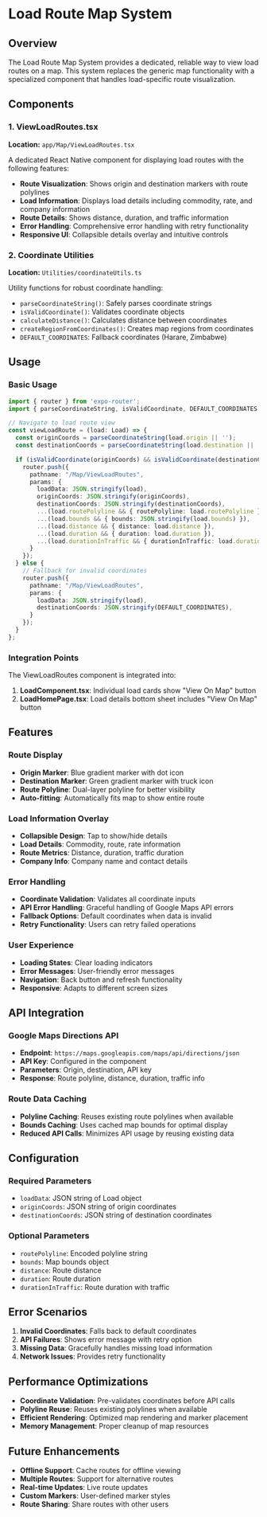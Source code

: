 # Load Route Map System

## Overview

The Load Route Map System provides a dedicated, reliable way to view load routes on a map. This system replaces the generic map functionality with a specialized component that handles load-specific route visualization.

## Components

### 1. ViewLoadRoutes.tsx
**Location:** `app/Map/ViewLoadRoutes.tsx`

A dedicated React Native component for displaying load routes with the following features:

- **Route Visualization**: Shows origin and destination markers with route polylines
- **Load Information**: Displays load details including commodity, rate, and company information
- **Route Details**: Shows distance, duration, and traffic information
- **Error Handling**: Comprehensive error handling with retry functionality
- **Responsive UI**: Collapsible details overlay and intuitive controls

### 2. Coordinate Utilities
**Location:** `Utilities/coordinateUtils.ts`

Utility functions for robust coordinate handling:

- `parseCoordinateString()`: Safely parses coordinate strings
- `isValidCoordinate()`: Validates coordinate objects
- `calculateDistance()`: Calculates distance between coordinates
- `createRegionFromCoordinates()`: Creates map regions from coordinates
- `DEFAULT_COORDINATES`: Fallback coordinates (Harare, Zimbabwe)

## Usage

### Basic Usage

```typescript
import { router } from 'expo-router';
import { parseCoordinateString, isValidCoordinate, DEFAULT_COORDINATES } from '@/Utilities/coordinateUtils';

// Navigate to load route view
const viewLoadRoute = (load: Load) => {
  const originCoords = parseCoordinateString(load.origin || '');
  const destinationCoords = parseCoordinateString(load.destination || '');

  if (isValidCoordinate(originCoords) && isValidCoordinate(destinationCoords)) {
    router.push({
      pathname: "/Map/ViewLoadRoutes",
      params: {
        loadData: JSON.stringify(load),
        originCoords: JSON.stringify(originCoords),
        destinationCoords: JSON.stringify(destinationCoords),
        ...(load.routePolyline && { routePolyline: load.routePolyline }),
        ...(load.bounds && { bounds: JSON.stringify(load.bounds) }),
        ...(load.distance && { distance: load.distance }),
        ...(load.duration && { duration: load.duration }),
        ...(load.durationInTraffic && { durationInTraffic: load.durationInTraffic }),
      }
    });
  } else {
    // Fallback for invalid coordinates
    router.push({
      pathname: "/Map/ViewLoadRoutes",
      params: {
        loadData: JSON.stringify(load),
        destinationCoords: JSON.stringify(DEFAULT_COORDINATES),
      }
    });
  }
};
```

### Integration Points

The ViewLoadRoutes component is integrated into:

1. **LoadComponent.tsx**: Individual load cards show "View On Map" button
2. **LoadHomePage.tsx**: Load details bottom sheet includes "View On Map" button

## Features

### Route Display
- **Origin Marker**: Blue gradient marker with dot icon
- **Destination Marker**: Green gradient marker with truck icon
- **Route Polyline**: Dual-layer polyline for better visibility
- **Auto-fitting**: Automatically fits map to show entire route

### Load Information Overlay
- **Collapsible Design**: Tap to show/hide details
- **Load Details**: Commodity, route, rate information
- **Route Metrics**: Distance, duration, traffic duration
- **Company Info**: Company name and contact details

### Error Handling
- **Coordinate Validation**: Validates all coordinate inputs
- **API Error Handling**: Graceful handling of Google Maps API errors
- **Fallback Options**: Default coordinates when data is invalid
- **Retry Functionality**: Users can retry failed operations

### User Experience
- **Loading States**: Clear loading indicators
- **Error Messages**: User-friendly error messages
- **Navigation**: Back button and refresh functionality
- **Responsive**: Adapts to different screen sizes

## API Integration

### Google Maps Directions API
- **Endpoint**: `https://maps.googleapis.com/maps/api/directions/json`
- **API Key**: Configured in the component
- **Parameters**: Origin, destination, API key
- **Response**: Route polyline, distance, duration, traffic info

### Route Data Caching
- **Polyline Caching**: Reuses existing route polylines when available
- **Bounds Caching**: Uses cached map bounds for optimal display
- **Reduced API Calls**: Minimizes API usage by reusing existing data

## Configuration

### Required Parameters
- `loadData`: JSON string of Load object
- `originCoords`: JSON string of origin coordinates
- `destinationCoords`: JSON string of destination coordinates

### Optional Parameters
- `routePolyline`: Encoded polyline string
- `bounds`: Map bounds object
- `distance`: Route distance
- `duration`: Route duration
- `durationInTraffic`: Route duration with traffic

## Error Scenarios

1. **Invalid Coordinates**: Falls back to default coordinates
2. **API Failures**: Shows error message with retry option
3. **Missing Data**: Gracefully handles missing load information
4. **Network Issues**: Provides retry functionality

## Performance Optimizations

- **Coordinate Validation**: Pre-validates coordinates before API calls
- **Polyline Reuse**: Reuses existing polylines when available
- **Efficient Rendering**: Optimized map rendering and marker placement
- **Memory Management**: Proper cleanup of map resources

## Future Enhancements

- **Offline Support**: Cache routes for offline viewing
- **Multiple Routes**: Support for alternative routes
- **Real-time Updates**: Live route updates
- **Custom Markers**: User-defined marker styles
- **Route Sharing**: Share routes with other users
